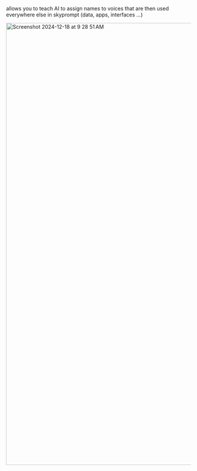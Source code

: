 allows you to teach AI to assign names to voices that are then used everywhere else in skyprompt (data, apps, interfaces ...)


<img width="1206" alt="Screenshot 2024-12-18 at 9 28 51 AM" src="https://github.com/user-attachments/assets/0f0d8315-0c3d-4fb3-a116-b41bbfd9dc3f" />



